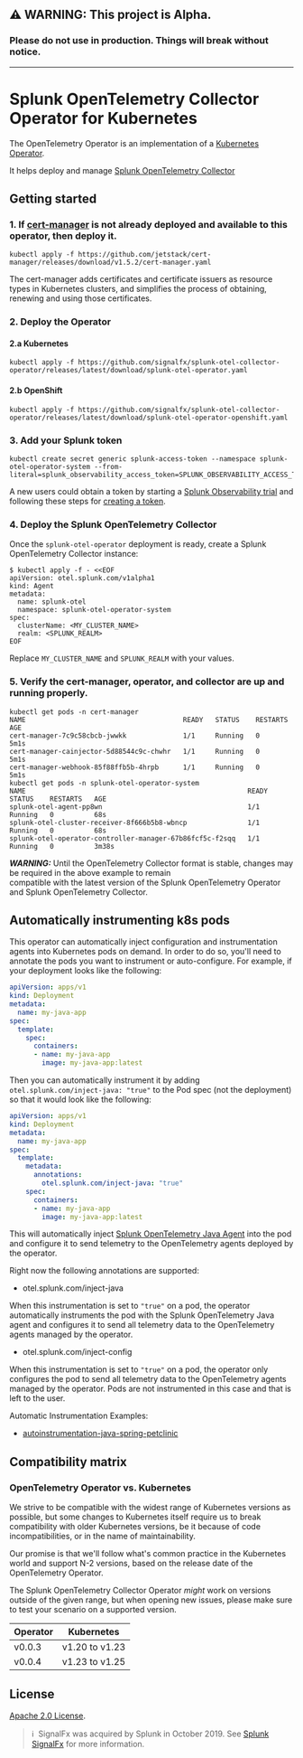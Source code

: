   
## **⚠ WARNING: This project is Alpha.**  
### Please do not use in production. Things will break without notice.
  
  
---------
  
# Splunk OpenTelemetry Collector Operator for Kubernetes

The OpenTelemetry Operator is an implementation of a [Kubernetes Operator](https://coreos.com/operators/).

It helps deploy and manage [Splunk OpenTelemetry Collector](https://github.com/signalfx/splunk-otel-collector)

## Getting started
### 1. If [cert-manager](https://cert-manager.io/docs/) is not already deployed and available to this operator, then deploy it.

```  
kubectl apply -f https://github.com/jetstack/cert-manager/releases/download/v1.5.2/cert-manager.yaml
```

The cert-manager adds certificates and certificate issuers as resource types in Kubernetes clusters, and simplifies the process of obtaining, renewing and using those certificates. 


### 2. Deploy the Operator  
#### 2.a Kubernetes

```  
kubectl apply -f https://github.com/signalfx/splunk-otel-collector-operator/releases/latest/download/splunk-otel-operator.yaml  
```  
  
#### 2.b OpenShift

```  
kubectl apply -f https://github.com/signalfx/splunk-otel-collector-operator/releases/latest/download/splunk-otel-operator-openshift.yaml  
```  
  
### 3. Add your Splunk token  
  
```  
kubectl create secret generic splunk-access-token --namespace splunk-otel-operator-system --from-literal=splunk_observability_access_token=SPLUNK_OBSERVABILITY_ACCESS_TOKEN
```  
A new users could obtain a token by starting a [Splunk Observability trial](https://www.splunk.com/en_us/download/o11y-cloud-free-trial.html) and following these steps for [creating a token](https://docs.splunk.com/Observability/admin/authentication-tokens/tokens.html).

### 4. Deploy the Splunk OpenTelemetry Collector  
  
Once the `splunk-otel-operator` deployment is ready, create a Splunk OpenTelemetry Collector instance:

  
```console  
$ kubectl apply -f - <<EOF  
apiVersion: otel.splunk.com/v1alpha1  
kind: Agent  
metadata:  
  name: splunk-otel  
  namespace: splunk-otel-operator-system  
spec:  
  clusterName: <MY_CLUSTER_NAME>  
  realm: <SPLUNK_REALM>  
EOF  
```  
  
Replace `MY_CLUSTER_NAME` and `SPLUNK_REALM` with your values.

### 5. Verify the cert-manager, operator, and collector are up and running properly.
```
kubectl get pods -n cert-manager
NAME                                       READY   STATUS    RESTARTS   AGE
cert-manager-7c9c58cbcb-jwwkk              1/1     Running   0          5m1s
cert-manager-cainjector-5d88544c9c-chwhr   1/1     Running   0          5m1s
cert-manager-webhook-85f88ffb5b-4hrpb      1/1     Running   0          5m1s
kubectl get pods -n splunk-otel-operator-system
NAME                                                       READY   STATUS    RESTARTS   AGE
splunk-otel-agent-pp8wn                                    1/1     Running   0          68s
splunk-otel-cluster-receiver-8f666b5b8-wbncp               1/1     Running   0          68s
splunk-otel-operator-controller-manager-67b86fcf5c-f2sqq   1/1     Running   0          3m38s
```

**_WARNING:_** Until the OpenTelemetry Collector format is stable, changes may be required in the above example to remain  
compatible with the latest version of the Splunk OpenTelemetry Operator and Splunk OpenTelemetry Collector.

## Automatically instrumenting k8s pods

This operator can automatically inject configuration and instrumentation agents into Kubernetes pods on demand. In order to do so, you'll need to annotate the pods you want to instrument or auto-configure. For example, if your deployment looks like the following:

```yaml
apiVersion: apps/v1
kind: Deployment
metadata:
  name: my-java-app
spec:
  template:
    spec:
      containers:
      - name: my-java-app
        image: my-java-app:latest
```

Then you can automatically instrument it by adding `otel.splunk.com/inject-java: "true"` to the Pod spec (not the deployment) so that it would look like the following:

```yaml
apiVersion: apps/v1
kind: Deployment
metadata:
  name: my-java-app
spec:
  template:
    metadata:
      annotations:
        otel.splunk.com/inject-java: "true"
    spec:
      containers:
      - name: my-java-app
        image: my-java-app:latest
```

This will automatically inject [Splunk OpenTelemetry Java Agent](github.com/signalfx/splunk-otel-java) into the pod and configure it to send telemetry to the OpenTelemetry agents deployed by the operator.

Right now the following annotations are supported:

- otel.splunk.com/inject-java

When this instrumentation is set to `"true"` on a pod, the operator automatically instruments the pod with the Splunk OpenTelemetry Java agent and configures it to send all telemetry data to the OpenTelemetry agents managed by the operator.

- otel.splunk.com/inject-config

When this instrumentation is set to `"true"` on a pod, the operator only configures the pod to send all telemetry data to the OpenTelemetry agents managed by the operator. Pods are not instrumented in this case and that is left to the user.

Automatic Instrumentation Examples:

- [autoinstrumentation-java-spring-petclinic](https://github.com/signalfx/splunk-otel-collector-operator/tree/main/examples/autoinstrumentation-java-spring-petclinic)

## Compatibility matrix

### OpenTelemetry Operator vs. Kubernetes

We strive to be compatible with the widest range of Kubernetes versions as possible, but some changes to Kubernetes itself require us to break compatibility with older Kubernetes versions, be it because of code incompatibilities, or in the name of maintainability.

Our promise is that we'll follow what's common practice in the Kubernetes world and support N-2 versions, based on the release date of the OpenTelemetry Operator.

The Splunk OpenTelemetry Collector Operator *might* work on versions outside of the given range, but when opening new issues, please make sure to test your scenario on a supported version.

| Operator   | Kubernetes           |
|------------|----------------------|
| v0.0.3     | v1.20 to v1.23       |
| v0.0.4     | v1.23 to v1.25       |

## License

[Apache 2.0 License](./LICENSE).

[github-workflow]: https://github.com/signalfx/splunk-otel-collector-operator/actions
[github-workflow-img]: https://github.com/signalfx/splunk-otel-collector-operator/workflows/Continuous%20Integration/badge.svg
[goreport-img]: https://goreportcard.com/badge/github.com/signalfx/splunk-otel-collector-operator
[goreport]: https://goreportcard.com/report/github.com/signalfx/splunk-otel-collector-operator
[godoc-img]: https://godoc.org/github.com/signalfx/splunk-otel-collector-operator?status.svg
[godoc]: https://godoc.org/github.com/signalfx/splunk-otel-collector-operator/pkg/apis/opentelemetry/v1alpha1#SplunkOtelAgent
[code-climate]: https://codeclimate.com/github/signalfx/splunk-otel-operator/maintainability
[code-climate-img]: https://api.codeclimate.com/v1/badges/7bb215eea77fc9c24484/maintainability
[codecov]: https://codecov.io/gh/signalfx/splunk-otel-operator
[codecov-img]: https://codecov.io/gh/signalfx/splunk-otel-operator/branch/main/graph/badge.svg
[contributors]: https://github.com/signalfx/splunk-otel-collector-operator/graphs/contributors
[contributors-img]: https://contributors-img.web.app/image?repo=open-telemetry/opentelemetry-operator

>ℹ️&nbsp;&nbsp;SignalFx was acquired by Splunk in October 2019. See [Splunk SignalFx](https://www.splunk.com/en_us/investor-relations/acquisitions/signalfx.html) for more information.
